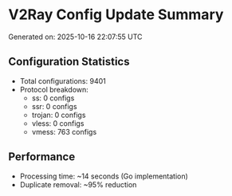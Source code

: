 # V2Ray Config Update Summary
Generated on: 2025-10-16 22:07:55 UTC

## Configuration Statistics
- Total configurations: 9401
- Protocol breakdown:
  - ss: 0 configs
  - ssr: 0 configs
  - trojan: 0 configs
  - vless: 0 configs
  - vmess: 763 configs

## Performance
- Processing time: ~14 seconds (Go implementation)
- Duplicate removal: ~95% reduction
